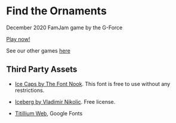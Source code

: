 # Find the Ornaments

December 2020 FamJam game by the G-Force

[Play now!](https://the-g-force.github.io/FamJam-December2020)

See our other games [here](https://the-g-force.github.io)


 
## Third Party Assets

- [Ice Caps by The Font Nook](https://www.dafont.com/ice-caps.font). This font is free to use without any restrictions.


- [Iceberg by Vladimir Nikolic](https://fontmeme.com/fonts/iceberg-vladimir-nikolic-font/). Free license.

- [Titillium Web](https://fonts.google.com/specimen/Titillium+Web), Google Fonts
